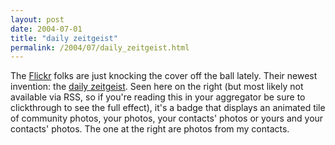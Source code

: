 ```yaml
---
layout: post
date: 2004-07-01
title: "daily zeitgeist"
permalink: /2004/07/daily_zeitgeist.html
---
```


The [Flickr](http://www.flickr.com/) folks are just knocking the cover off the ball lately. Their newest invention: the [daily zeitgeist](http://flickr.com/fun/zeitgeist/). Seen here on the right (but most likely not available via RSS, so if you're reading this in your aggregator be sure to clickthrough to see the full effect), it's a badge that displays an animated tile of community photos, your photos, your contacts' photos or yours and your contacts' photos. The one at the right are photos from my contacts.